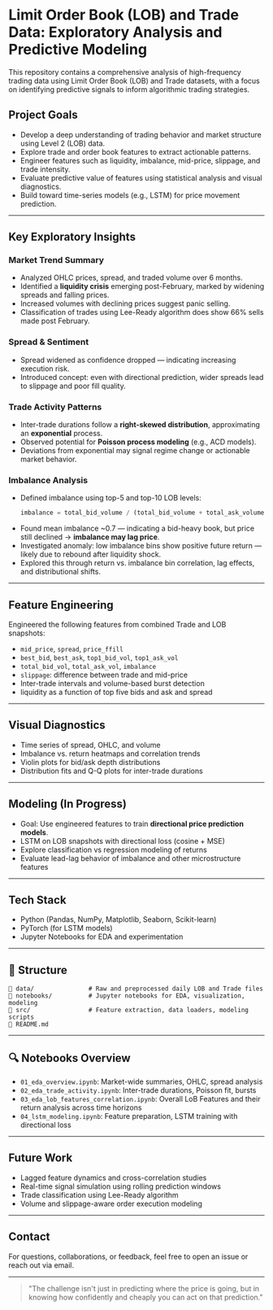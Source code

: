 
# Limit Order Book (LOB) and Trade Data: Exploratory Analysis and Predictive Modeling

This repository contains a comprehensive analysis of high-frequency trading data using Limit Order Book (LOB) and Trade datasets, with a focus on identifying predictive signals to inform algorithmic trading strategies.

## Project Goals

- Develop a deep understanding of trading behavior and market structure using Level 2 (LOB) data.
- Explore trade and order book features to extract actionable patterns.
- Engineer features such as liquidity, imbalance, mid-price, slippage, and trade intensity.
- Evaluate predictive value of features using statistical analysis and visual diagnostics.
- Build toward time-series models (e.g., LSTM) for price movement prediction.

---

## Key Exploratory Insights

### Market Trend Summary

- Analyzed OHLC prices, spread, and traded volume over 6 months.
- Identified a **liquidity crisis** emerging post-February, marked by widening spreads and falling prices.
- Increased volumes with declining prices suggest panic selling.
- Classification of trades using Lee-Ready algorithm does show 66% sells made post February.

### Spread & Sentiment

- Spread widened as confidence dropped — indicating increasing execution risk.
- Introduced concept: even with directional prediction, wider spreads lead to slippage and poor fill quality.

### Trade Activity Patterns

- Inter-trade durations follow a **right-skewed distribution**, approximating an **exponential** process.
- Observed potential for **Poisson process modeling** (e.g., ACD models).
- Deviations from exponential may signal regime change or actionable market behavior.

### Imbalance Analysis

- Defined imbalance using top-5 and top-10 LOB levels:
  ```python
  imbalance = total_bid_volume / (total_bid_volume + total_ask_volume)
  ```
- Found mean imbalance ~0.7 — indicating a bid-heavy book, but price still declined → **imbalance may lag price**.
- Investigated anomaly: low imbalance bins show positive future return — likely due to rebound after liquidity shock.
- Explored this through return vs. imbalance bin correlation, lag effects, and distributional shifts.

---

## Feature Engineering

Engineered the following features from combined Trade and LOB snapshots:

- `mid_price`, `spread`, `price_ffill`
- `best_bid`, `best_ask`, `top1_bid_vol`, `top1_ask_vol`
- `total_bid_vol`, `total_ask_vol`, `imbalance`
- `slippage`: difference between trade and mid-price
- Inter-trade intervals and volume-based burst detection
- liquidity as a function of top five bids and ask and spread

---

## Visual Diagnostics

- Time series of spread, OHLC, and volume
- Imbalance vs. return heatmaps and correlation trends
- Violin plots for bid/ask depth distributions
- Distribution fits and Q-Q plots for inter-trade durations

---

## Modeling (In Progress)

- Goal: Use engineered features to train **directional price prediction models**.
- LSTM on LOB snapshots with directional loss (cosine + MSE)
- Explore classification vs regression modeling of returns
- Evaluate lead-lag behavior of imbalance and other microstructure features

---

## Tech Stack

- Python (Pandas, NumPy, Matplotlib, Seaborn, Scikit-learn)
- PyTorch (for LSTM models)
- Jupyter Notebooks for EDA and experimentation

---

## 📂 Structure

```
📁 data/               # Raw and preprocessed daily LOB and Trade files
📁 notebooks/          # Jupyter notebooks for EDA, visualization, modeling
📁 src/                # Feature extraction, data loaders, modeling scripts
📄 README.md
```

---

## 🔍 Notebooks Overview

- `01_eda_overview.ipynb`: Market-wide summaries, OHLC, spread analysis
- `02_eda_trade_activity.ipynb`: Inter-trade durations, Poisson fit, bursts
- `03_eda_lob_features_correlation.ipynb`: Overall LoB Features and their return analysis across time horizons
- `04_lstm_modeling.ipynb`: Feature preparation, LSTM training with directional loss

---

## Future Work

- Lagged feature dynamics and cross-correlation studies
- Real-time signal simulation using rolling prediction windows
- Trade classification using Lee-Ready algorithm
- Volume and slippage-aware order execution modeling

---

## Contact

For questions, collaborations, or feedback, feel free to open an issue or reach out via email.

---

> "The challenge isn't just in predicting where the price is going, but in knowing how confidently and cheaply you can act on that prediction."

